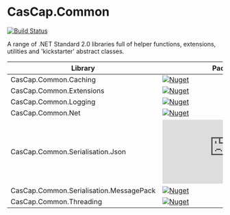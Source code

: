 # CasCap.Common


[azdo-badge]: https://dev.azure.com/f2calv/github/_apis/build/status/f2calv.CasCap.Common?branchName=master
[azdo-url]: https://dev.azure.com/f2calv/github/_build/latest?definitionId=6&branchName=master


[CasCap.Common.Caching-badge]: https://img.shields.io/nuget/v/CasCap.Common.Caching?color=blue
[CasCap.Common.Caching-url]: https://nuget.org/packages/CasCap.Common.Caching
[CasCap.Common.Extensions-badge]: https://img.shields.io/nuget/v/CasCap.Common.Extensions?color=blue
[CasCap.Common.Extensions-url]: https://nuget.org/packages/CasCap.Common.Extensions
[CasCap.Common.Logging-badge]: https://img.shields.io/nuget/v/CasCap.Common.Logging?color=blue
[CasCap.Common.Logging-url]: https://nuget.org/packages/CasCap.Common.Logging
[CasCap.Common.Net-badge]: https://img.shields.io/nuget/v/CasCap.Common.Net?color=blue
[CasCap.Common.Net-url]: https://nuget.org/packages/CasCap.Common.Net
[CasCap.Common.Serialisation.Json-badge]: https://img.shields.io/nuget/v/CasCap.Common.Serialisation.Json?color=blue
[CasCap.Common.Serialisation.Json-url]: https://nuget.org/packages/CasCap.Common.Serialisation.Json
[CasCap.Common.Serialisation.MessagePack-badge]: https://img.shields.io/nuget/v/CasCap.Common.Serialisation.MessagePack?color=blue
[CasCap.Common.Serialisation.MessagePack-url]: https://nuget.org/packages/CasCap.Common.Serialisation.MessagePack
[CasCap.Common.Threading-badge]: https://img.shields.io/nuget/v/CasCap.Threading.Net?color=blue
[CasCap.Common.Threading-url]: https://nuget.org/packages/CasCap.Threading.Net

[![Build Status][azdo-badge]][azdo-url] 

A range of .NET Standard 2.0 libraries full of helper functions, extensions, utilities and 'kickstarter' abstract classes.

|Library|Package|
|-|-|
|CasCap.Common.Caching|[![Nuget][CasCap.Common.Caching-badge]][CasCap.Common.Caching-url]|
|CasCap.Common.Extensions|[![Nuget][CasCap.Common.Extensions-badge]][CasCap.Common.Extensions-url]|
|CasCap.Common.Logging|[![Nuget][CasCap.Common.Logging-badge]][CasCap.Common.Logging-url]|
|CasCap.Common.Net|[![Nuget][CasCap.Common.Net-badge]][CasCap.Common.Net-url]|
|CasCap.Common.Serialisation.Json|[![Nuget][CasCap.Common.Serialisation.Json-badge]][CasCap.Common.Serialisation.Json-url]|
|CasCap.Common.Serialisation.MessagePack|[![Nuget][CasCap.Common.Serialisation.MessagePack-badge]][CasCap.Common.Serialisation.MessagePack-url]|
|CasCap.Common.Threading|[![Nuget][CasCap.Common.Threading-badge]][CasCap.Common.Threading-url]|